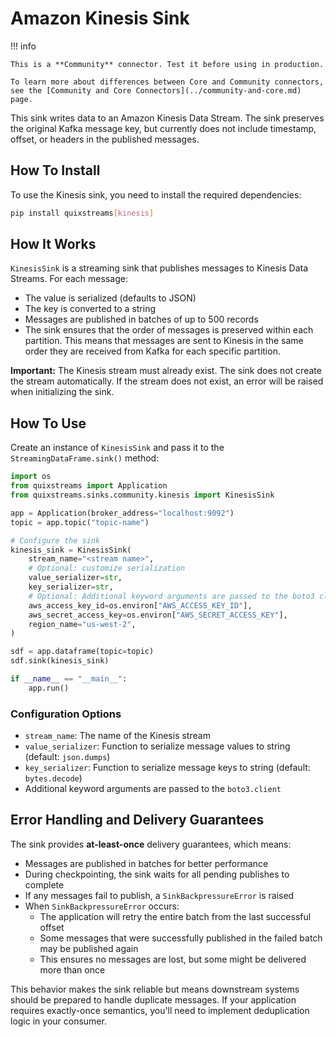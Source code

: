 # Amazon Kinesis Sink

!!! info

    This is a **Community** connector. Test it before using in production.

    To learn more about differences between Core and Community connectors, see the [Community and Core Connectors](../community-and-core.md) page.

This sink writes data to an Amazon Kinesis Data Stream. The sink preserves the original Kafka message key, but currently does not include timestamp, offset, or headers in the published messages.

## How To Install

To use the Kinesis sink, you need to install the required dependencies:

```bash
pip install quixstreams[kinesis]
```

## How It Works

`KinesisSink` is a streaming sink that publishes messages to Kinesis Data Streams. For each message:

- The value is serialized (defaults to JSON)
- The key is converted to a string
- Messages are published in batches of up to 500 records
- The sink ensures that the order of messages is preserved within each partition. This means that messages are sent to Kinesis in the same order they are received from Kafka for each specific partition.

**Important:** The Kinesis stream must already exist. The sink does not create the stream automatically. If the stream does not exist, an error will be raised when initializing the sink.

## How To Use

Create an instance of `KinesisSink` and pass it to the `StreamingDataFrame.sink()` method:

```python
import os
from quixstreams import Application
from quixstreams.sinks.community.kinesis import KinesisSink

app = Application(broker_address="localhost:9092")
topic = app.topic("topic-name")

# Configure the sink
kinesis_sink = KinesisSink(
    stream_name="<stream name>",
    # Optional: customize serialization
    value_serializer=str,
    key_serializer=str,
    # Optional: Additional keyword arguments are passed to the boto3 client
    aws_access_key_id=os.environ["AWS_ACCESS_KEY_ID"],
    aws_secret_access_key=os.environ["AWS_SECRET_ACCESS_KEY"],
    region_name="us-west-2",
)

sdf = app.dataframe(topic=topic)
sdf.sink(kinesis_sink)

if __name__ == "__main__":
    app.run()
```

### Configuration Options

- `stream_name`: The name of the Kinesis stream
- `value_serializer`: Function to serialize message values to string (default: `json.dumps`)
- `key_serializer`: Function to serialize message keys to string (default: `bytes.decode`)
- Additional keyword arguments are passed to the `boto3.client`

## Error Handling and Delivery Guarantees

The sink provides **at-least-once** delivery guarantees, which means:

- Messages are published in batches for better performance
- During checkpointing, the sink waits for all pending publishes to complete
- If any messages fail to publish, a `SinkBackpressureError` is raised
- When `SinkBackpressureError` occurs:
  - The application will retry the entire batch from the last successful offset
  - Some messages that were successfully published in the failed batch may be published again
  - This ensures no messages are lost, but some might be delivered more than once

This behavior makes the sink reliable but means downstream systems should be prepared to handle duplicate messages. If your application requires exactly-once semantics, you'll need to implement deduplication logic in your consumer.
